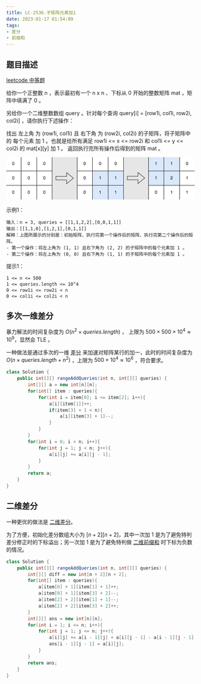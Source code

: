 ```yaml
---
title: LC-2536.子矩阵元素加1
date: 2023-01-17 01:54:09
tags:
- 差分
- 前缀和
---
```


## 题目描述
[leetcode 中等题](https://leetcode.cn/problems/increment-submatrices-by-one/)

给你一个正整数 n ，表示最初有一个 n x n 、下标从 0 开始的整数矩阵 mat ，矩阵中填满了 0 。

另给你一个二维整数数组 query 。针对每个查询 query[i] = [row1i, col1i, row2i, col2i] ，请你执行下述操作：

找出 左上角 为 (row1i, col1i) 且 右下角 为 (row2i, col2i) 的子矩阵，将子矩阵中的 每个元素 加 1 。也就是给所有满足 row1i <= x <= row2i 和 col1i <= y <= col2i 的 mat[x][y] 加 1 。
返回执行完所有操作后得到的矩阵 mat 。

![](../img/Snipaste_2023-01-17_01-55-33.png)

示例1：
```
输入：n = 3, queries = [[1,1,2,2],[0,0,1,1]]
输出：[[1,1,0],[1,2,1],[0,1,1]]
解释：上图所展示的分别是：初始矩阵、执行完第一个操作后的矩阵、执行完第二个操作后的矩阵。
- 第一个操作：将左上角为 (1, 1) 且右下角为 (2, 2) 的子矩阵中的每个元素加 1 。 
- 第二个操作：将左上角为 (0, 0) 且右下角为 (1, 1) 的子矩阵中的每个元素加 1 。 
```

提示1：
```
1 <= n <= 500
1 <= queries.length <= 10^4
0 <= row1i <= row2i < n
0 <= col1i <= col2i < n
```
## 多次一维差分
暴力解法的时间复杂度为 $O(n^2 \times queries.length)$ ， 上限为 $500 \times 500 \times 10^4 \approx 10 ^ 9$，显然会 TLE 。

一种做法是通过多次的一维 [差分](https://oi-wiki.org/basic/prefix-sum/#%E5%B7%AE%E5%88%86) 来加速对矩阵某行的加一，此时的时间复杂度为 $O(n \times queries.length + n^2)$ ，上限为 $500 \times 10 ^4 \approx 10^6$ ，符合要求。
```Java
class Solution {
    public int[][] rangeAddQueries(int n, int[][] queries) {
        int[][] a = new int[n][n];
        for(int[] item : queries){
            for(int i = item[0]; i <= item[2]; i++){
                a[i][item[1]]++;
                if(item[3] + 1 < n){
                    a[i][item[3] + 1]--;
                } 
            }
        }
        for(int i = 0; i < n; i++){
            for(int j = 1; j < n; j++){
                a[i][j] += a[i][j - 1];
            }
        }
        return a;
    }
}
```
## 二维差分
一种更优的做法是 [二维差分](https://www.acwing.com/blog/content/5890/)。

为了方便，初始化差分数组大小为 $[n + 2][n + 2]$，其中一次加 $1$ 是为了避免特判差分修正时的下标溢出；另一次加 $1$ 是为了避免特判做 [二维前缀和](https://oi-wiki.org/basic/prefix-sum/#%E4%BA%8C%E7%BB%B4%E5%A4%9A%E7%BB%B4%E5%89%8D%E7%BC%80%E5%92%8C) 时下标为负数的情况。

```Java
class Solution {
    public int[][] rangeAddQueries(int n, int[][] queries) {
        int[][] diff = new int[n + 2][n + 2];
        for(int[] item : queries){
            a[item[0] + 1][item[1] + 1]++;
            a[item[0] + 1][item[3] + 2]--;
            a[item[2] + 2][item[1] + 1]--;
            a[item[2] + 2][item[3] + 2]++;
        }
        int[][] ans = new int[n][n];
        for(int i = 1; i <= n; i++){
            for(int j = 1; j <= n; j++){
                a[i][j] += a[i - 1][j] + a[i][j - 1] - a[i - 1][j - 1];
                ans[i - 1][j - 1] = a[i][j];
            }
        }
        return ans;
    }
}
```